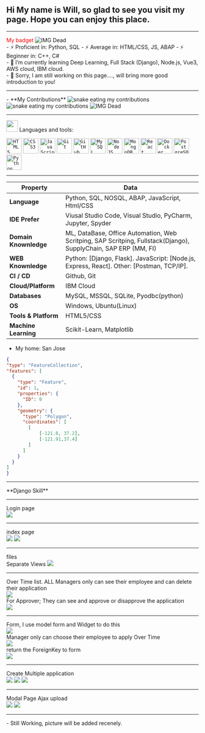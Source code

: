 
<html lang="en">
<head>
    <meta charset="UTF-8">
    <meta name="viewport" content="width=device-width, initial-scale=1.0">
</head>
<body>

  <div>
    <div>
        <h2>Hi My name is Will, so glad to see you visit my page. Hope you can enjoy this place. </h2>
    </div>
    <hr>
    <div> <span style="color:red;"> My badget </span>
      <img src="https://github.com/gostjoke/gostjoke/blob/main/assets/credly.png" alt="IMG Dead">  
    </div>
    <div>
    <span> - ⚡ Proficient in: Python, SQL  </span>
    <span> - ⚡ Average in: HTML/CSS, JS, ABAP </span>
    <span> - ⚡ Beginner in: C++, C# </span>
    </div>
    <div>
    - 🌱 I’m currently learning Deep Learning, Full Stack (Django), Node.js, Vue3, AWS cloud, IBM cloud. 
    </div>
    <div>
    - 🔭 Sorry, I am still working on this page...., will bring more good introduction to you!
    </div>
  </div>
</body>
</html>
<hr>
- **My Contributions**
<img alt="snake eating my contributions" src="https://raw.githubusercontent.com/gostjoke/gostjoke/output/github-contribution-grid-snake.svg" />
<img alt="snake eating my contributions" src="https://raw.githubusercontent.com/gostjoke/gostjoke/output/github-contribution-grid-snake-dark.svg" />

<img src="https://github.com/gostjoke/gostjoke/blob/main/assets/name.gif" alt="IMG Dead">  
<!--   my-skils -->
<hr>
<img height="30" src="https://user-images.githubusercontent.com/77757301/126855288-0264f667-f8be-4c1d-9fe0-d0049d751dba.gif"> Languages and tools: 

<code><img width="40px" src="https://cdn.jsdelivr.net/gh/devicons/devicon/icons/html5/html5-original-wordmark.svg" title = "HTML5"/></code>
<code><img width="40px" src="https://cdn.jsdelivr.net/gh/devicons/devicon/icons/css3/css3-original-wordmark.svg" title = "CSS3"/></code>
<code><img width="40px" src="https://cdn.jsdelivr.net/gh/devicons/devicon/icons/javascript/javascript-original.svg" title = "JavaScript"/></code>
<code><img width="40px" src="https://cdn.jsdelivr.net/gh/devicons/devicon/icons/git/git-original.svg" title = "Git"/></code>
<code><img width="40px" src="https://www.vectorlogo.zone/logos/github/github-icon.svg" title = "GitHub"/></code>
<code><img width="40px" src="https://cdn.jsdelivr.net/gh/devicons/devicon/icons/mysql/mysql-original.svg" title = "MySQL"/></code>
<code><img width="40px" src="https://www.vectorlogo.zone/logos/nodejs/nodejs-icon.svg" title = "NodeJS"/></code>
<code><img width="40px" src="https://www.vectorlogo.zone/logos/mongodb/mongodb-icon.svg" title = "MongoDB"/></code>
<code><img width="40px" src="https://www.vectorlogo.zone/logos/reactjs/reactjs-icon.svg" title = "React"/></code>
<code><img width="40px" src="https://www.vectorlogo.zone/logos/docker/docker-icon.svg" title = "Docker"/></code>
<code><img width="40px" src="https://www.vectorlogo.zone/logos/postgresql/postgresql-icon.svg" title = "PostgreSQL"/></code>
<code><img width="40px" src="https://www.vectorlogo.zone/logos/python/python-icon.svg" title = "Python"/></code>
<hr>

| Property                                        | Data                                                                     |
|-------------------------------------------------|--------------------------------------------------------------------------|
| **Language**                                    | Python, SQL, NOSQL, ABAP, JavaScript, Html/CSS                           |
| **IDE Prefer**                                  | Viusal Studio Code, Visual Studio, PyCharm, Jupyter, Spyder|
| **Domain Knownledge**                           | ML, DataBase, Office Automation, Web Scritping, SAP Scritping, Fullstack(Django), SupplyChain, SAP ERP (MM, FI) |
| **WEB Knownledge**                              | Python: [Django, Flask].     JavaScript: [Node.js, Express, React].     Other: [Postman, TCP/IP].
| **CI / CD**                                     | Github, Git |
| **Cloud/Platform**                              | IBM Cloud  |
| **Databases**                                   | MySQL, MSSQL, SQLite, Pyodbc(python) |
| **OS**                                          | Windows, Ubuntu(Linux)|
| **Tools & Platform**                            | HTML5/CSS|
| **Machine Learning** | Scikit-Learn,  Matplotlib|


- My home: San Jose
  
 ```geojson
{
 "type": "FeatureCollection",
 "features": [
   {
     "type": "Feature",
     "id": 1,
     "properties": {
       "ID": 0
     },
     "geometry": {
       "type": "Polygon",
       "coordinates": [
         [
             [-121.8, 37.2],
             [-121.91,37.4]
         ]
       ]
     }
   }
 ]
}

```
<hr>
**Django Skill**


<hr>
<div>Login page</div>
<img height="auto" src="https://github.com/gostjoke/gostjoke/blob/main/Django/login.png?raw=true"> 
<hr>
<div>index page</div>
<img height="auto" src="https://github.com/gostjoke/gostjoke/blob/main/Django/index.png?raw=true"> 
<img height="auto" src="https://github.com/gostjoke/gostjoke/blob/main/Django/login_index.png?raw=true">
<hr>
<div>files</div>
<a> Separate Views <a>
<img height="auto" src="https://github.com/gostjoke/gostjoke/blob/main/Django/files.png?raw=true"> 
    
<hr>
<div>Over Time list. ALL Managers only can see their employee and can delete their application</div>
<img height="auto" src="https://github.com/gostjoke/gostjoke/blob/main/Django/OverTime_list.png?raw=true"> 
    
<div>For Approver; They can see and approve or disapprove the application</div>
<img height="auto" src="https://github.com/gostjoke/gostjoke/blob/main/Django/approver.png?raw=true"> 

<hr>
<div> Form, I use model form and Widget to do this </div>
<img height="auto" src="https://github.com/gostjoke/gostjoke/blob/main/Django/OverTime%20Form.png"> 
<div> Manager only can choose their employee to apply Over Time </div>
<img height="auto" src="https://github.com/gostjoke/gostjoke/blob/main/Django/Employid.png?raw=true"> 
<div> return the ForeignKey to form </div>
<img height="auto" src="https://github.com/gostjoke/gostjoke/blob/main/Django/employid.code.png?raw=true"> 
<hr>
<div> Create Multiple application </div>
<img height="auto" src="https://github.com/gostjoke/gostjoke/blob/main/Django/functions.png?raw=true">
<img height="auto" src="https://github.com/gostjoke/gostjoke/blob/main/Django/mult_form.png?raw=true"> 
<img height="auto" src="https://github.com/gostjoke/gostjoke/blob/main/Django/mult_form_code.png?raw=true"> 
<hr>
<div> Modal Page Ajax upload </div>
<img height="auto" src="https://github-production-user-asset-6210df.s3.amazonaws.com/66586152/271850832-8be6a51f-77ed-4202-bc01-dd5b87cc23aa.png"> 
<img height="auto" src="https://github.com/gostjoke/gostjoke/blob/main/Django/functions.png?raw=true"> 
<hr>
- Still Working, picture will be added recenely.

<!--
**gostjoke/gostjoke** is a ✨ _special_ ✨ repository because its `README.md` (this file) appears on your GitHub profile.

Here are some ideas to get you started:

- 🔭 I’m currently working on ...
- 🌱 I’m currently learning ...
- 👯 I’m looking to collaborate on ...
- 🤔 I’m looking for help with ...
- 💬 Ask me about ...
- 📫 How to reach me: ...
- 😄 Pronouns: ...
- ⚡ Fun fact: ...
-->
